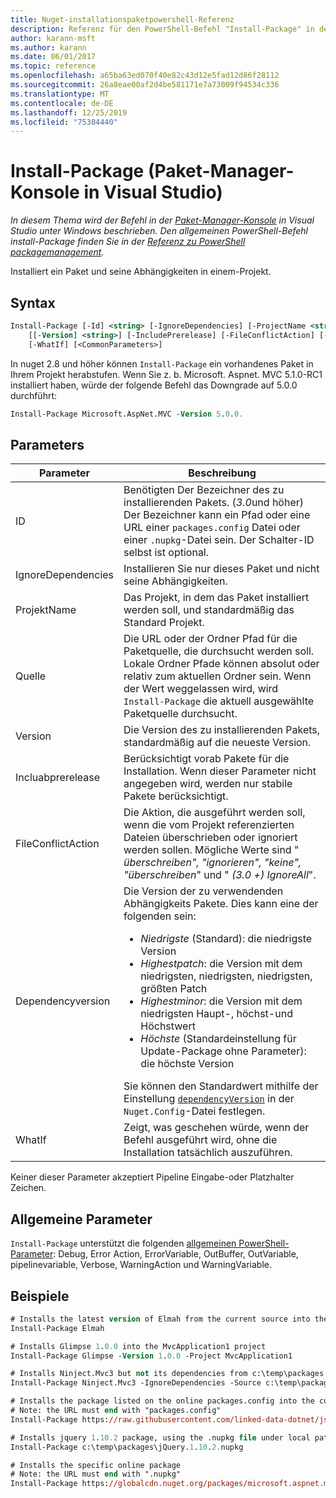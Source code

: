 ```yaml
---
title: Nuget-installationspaketpowershell-Referenz
description: Referenz für den PowerShell-Befehl "Install-Package" in der nuget-Paket-Manager-Konsole in Visual Studio.
author: karann-msft
ms.author: karann
ms.date: 06/01/2017
ms.topic: reference
ms.openlocfilehash: a65ba63ed070f40e82c43d12e5fad12d86f28112
ms.sourcegitcommit: 26a8eae00af2d4be581171e7a73009f94534c336
ms.translationtype: MT
ms.contentlocale: de-DE
ms.lasthandoff: 12/25/2019
ms.locfileid: "75384440"
---
```

# <a name="install-package-package-manager-console-in-visual-studio"></a>Install-Package (Paket-Manager-Konsole in Visual Studio)

*In diesem Thema wird der Befehl in der [Paket-Manager-Konsole](../../consume-packages/install-use-packages-powershell.md) in Visual Studio unter Windows beschrieben. Den allgemeinen PowerShell-Befehl install-Package finden Sie in der [Referenz zu PowerShell packagemanagement](/powershell/module/packagemanagement/?view=powershell-6).*

Installiert ein Paket und seine Abhängigkeiten in einem-Projekt.

## <a name="syntax"></a>Syntax

```ps
Install-Package [-Id] <string> [-IgnoreDependencies] [-ProjectName <string>] [[-Source] <string>] 
    [[-Version] <string>] [-IncludePrerelease] [-FileConflictAction] [-DependencyVersion]
    [-WhatIf] [<CommonParameters>]
```

In nuget 2.8 und höher können `Install-Package` ein vorhandenes Paket in Ihrem Projekt herabstufen. Wenn Sie z. b. Microsoft. Aspnet. MVC 5.1.0-RC1 installiert haben, würde der folgende Befehl das Downgrade auf 5.0.0 durchführt:

```ps
Install-Package Microsoft.AspNet.MVC -Version 5.0.0.
```

## <a name="parameters"></a>Parameters

| Parameter | Beschreibung |
| --- | --- |
| ID | Benötigten Der Bezeichner des zu installierenden Pakets. (*3.0*und höher) Der Bezeichner kann ein Pfad oder eine URL einer `packages.config` Datei oder einer `.nupkg`-Datei sein. Der Schalter-ID selbst ist optional. |
| IgnoreDependencies | Installieren Sie nur dieses Paket und nicht seine Abhängigkeiten. |
| ProjektName | Das Projekt, in dem das Paket installiert werden soll, und standardmäßig das Standard Projekt. |
| Quelle | Die URL oder der Ordner Pfad für die Paketquelle, die durchsucht werden soll. Lokale Ordner Pfade können absolut oder relativ zum aktuellen Ordner sein. Wenn der Wert weggelassen wird, wird `Install-Package` die aktuell ausgewählte Paketquelle durchsucht. |
| Version | Die Version des zu installierenden Pakets, standardmäßig auf die neueste Version. |
| Incluabprerelease | Berücksichtigt vorab Pakete für die Installation. Wenn dieser Parameter nicht angegeben wird, werden nur stabile Pakete berücksichtigt. |
| FileConflictAction | Die Aktion, die ausgeführt werden soll, wenn die vom Projekt referenzierten Dateien überschrieben oder ignoriert werden sollen. Mögliche Werte sind " *überschreiben", "ignorieren", "keine", "überschreiben*" und " *(3.0 +)* *IgnoreAll*". |
| Dependencyversion | Die Version der zu verwendenden Abhängigkeits Pakete. Dies kann eine der folgenden sein:<br/><ul><li>*Niedrigste* (Standard): die niedrigste Version</li><li>*Highestpatch*: die Version mit dem niedrigsten, niedrigsten, niedrigsten, größten Patch</li><li>*Highestminor*: die Version mit dem niedrigsten Haupt-, höchst-und Höchstwert</li><li>*Höchste* (Standardeinstellung für Update-Package ohne Parameter): die höchste Version</li></ul>Sie können den Standardwert mithilfe der Einstellung [`dependencyVersion`](../nuget-config-file.md#config-section) in der `Nuget.Config`-Datei festlegen. |
| WhatIf | Zeigt, was geschehen würde, wenn der Befehl ausgeführt wird, ohne die Installation tatsächlich auszuführen. |

Keiner dieser Parameter akzeptiert Pipeline Eingabe-oder Platzhalter Zeichen.

## <a name="common-parameters"></a>Allgemeine Parameter

`Install-Package` unterstützt die folgenden [allgemeinen PowerShell-Parameter](https://go.microsoft.com/fwlink/?LinkID=113216): Debug, Error Action, ErrorVariable, OutBuffer, OutVariable, pipelinevariable, Verbose, WarningAction und WarningVariable.

## <a name="examples"></a>Beispiele

```ps
# Installs the latest version of Elmah from the current source into the default project
Install-Package Elmah

# Installs Glimpse 1.0.0 into the MvcApplication1 project
Install-Package Glimpse -Version 1.0.0 -Project MvcApplication1

# Installs Ninject.Mvc3 but not its dependencies from c:\temp\packages
Install-Package Ninject.Mvc3 -IgnoreDependencies -Source c:\temp\packages

# Installs the package listed on the online packages.config into the current project
# Note: the URL must end with "packages.config"
Install-Package https://raw.githubusercontent.com/linked-data-dotnet/json-ld.net/master/.nuget/packages.config

# Installs jquery 1.10.2 package, using the .nupkg file under local path of c:\temp\packages
Install-Package c:\temp\packages\jQuery.1.10.2.nupkg

# Installs the specific online package
# Note: the URL must end with ".nupkg"
Install-Package https://globalcdn.nuget.org/packages/microsoft.aspnet.mvc.5.2.3.nupkg
```
